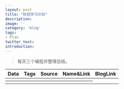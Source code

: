 ```yaml
---
layout: post
title: "秋招学习计划"
description: 
image: ''
category: 'blog'
tags:
- Plan
twitter_text: 
introduction: 
---
```


> 每天三个编程并整理总结。

<table>
  <thead>
    <tr>
      <th>Data</th>
      <th>Tags</th>      
      <th>Source</th>
      <th>Name&Link</th>
      <th>BlogLink</th>
    </tr>
  </thead>
  <tfoot>
  </tfoot>
  <tbody>
    <tr>
      <th></th>
      <th></th>
      <th></th>
      <th></th>
    </tr>
    <tr>
      <th></th>
      <th></th>
      <th></th>
      <th></th>
    </tr>
  </tbody>
</table>

```cpp



```